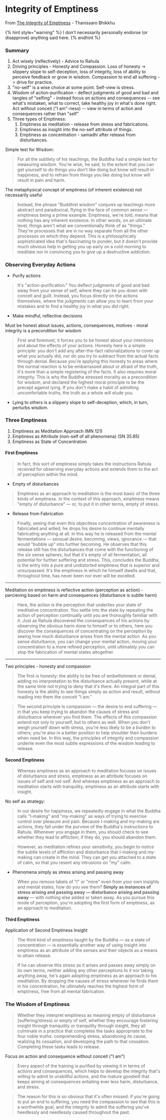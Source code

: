 # Integrity of Emptiness

From [The Integrity of Emptiness](https://www.accesstoinsight.org/lib/authors/thanissaro/integrityofemptiness.html) - Thanissaro Bhikkhu

{% hint style="warning" %}
I don't necessarily personally endorse (or disapprove) anything said here.
{% endhint %}

### Summary

1. Act wisely (reflectively) - Advice to Rahula
2. Driving principles - Honesty and Compassion. Loss of honesty -> slippery slope to self-deception, loss of integrity, loss of ability to perceive feedback or grow in wisdom. Compassion to end all suffering -> drive for practice.
3. "no-self" is a wise choice at some point. Self-view is stress.
4. Wisdom of action-purification - deflect judgments of good and bad and tangles of "selfing" - instead focus on actions and consequences -- see what's mistaken, what to correct, take healthy joy in what's done right. Act without conceit ("I am"-ness) -- view in terms of action and consequences rather than "self"
5. Three types of Emptiness:
   1. Emptiness as meditation - release from stress and fabrications.
   2. Emptiness as insight into the no-self attribute of things.
   3. Emptiness as concentration - samadhi after release from disturbances.

Simple test for Wisdom:

> For all the subtlety of his teachings, the Buddha had a simple test for measuring wisdom. You're wise, he said, to the extent that you can get yourself to do things you don't like doing but know will result in happiness, and to refrain from things you like doing but know will result in pain and harm.

The metaphysical concept of emptiness (of inherent existence) not necessarily useful

> Instead, the phrase "Buddhist wisdom" conjures up teachings more abstract and paradoxical, flying in the face of common sense — emptiness being a prime example. Emptiness, we're told, means that nothing has any inherent existence. In other words, on an ultimate level, things aren't what we conventionally think of as "things." They're processes that are in no way separate from all the other processes on which they depend. This is a philosophically sophisticated idea that's fascinating to ponder, but it doesn't provide much obvious help in getting you up early on a cold morning to meditate nor in convincing you to give up a destructive addiction.

### **Observing Everyday Actions**

* Purify actions

> It's "action-purification." You deflect judgments of good and bad away from your sense of self, where they can tie you down with conceit and guilt. Instead, you focus directly on the actions themselves, where the judgments can allow you to learn from your mistakes and to find a healthy joy in what you did right.

* Make mindful, reflective decisions

Must be honest about issues, actions, consequences, motives - moral integrity is a precondition for wisdom

> First and foremost, it forces you to be honest about your intentions and about the effects of your actions. Honesty here is a simple principle: you don't add any after-the-fact rationalizations to cover up what you actually did, nor do you try to subtract from the actual facts through denial. Because you're applying this honesty to areas where the normal reaction is to be embarrassed about or afraid of the truth, it's more than a simple registering of the facts. It also requires moral integrity. This is why the Buddha stressed morality as a precondition for wisdom, and declared the highest moral principle to be the precept against lying. If you don't make a habit of admitting uncomfortable truths, the truth as a whole will elude you.

* Lying to others is a slippery slope to self-deception, which, in turn, perturbs wisdom.

### Three Emptiness

1. Emptiness as Meditation Approach (MN 121)
2. Emptiness as Attribute (non-self of all phenomena) (SN 35.85)
3. Emptiness as State of Concentration

#### First Emptiness

> In fact, this sort of emptiness simply takes the instructions Rahula received for observing everyday actions and extends them to the act of perception within the mind.

* Empty of disturbances

> Emptiness as an approach to meditation is the most basic of the three kinds of emptiness. In the context of this approach, emptiness means "empty of disturbance" — or, to put it in other terms, empty of stress.

* Release from Fabrication

> Finally, seeing that even this objectless concentration of awareness is fabricated and willed, he drops his desire to continue mentally fabricating anything at all. In this way he is released from the mental fermentations — sensual desire, becoming, views, ignorance — that would "bubble up" into further becoming. He observes that this release still has the disturbances that come with the functioning of the six sense spheres, but that it's empty of all fermentation, all potential for further suffering and stress. This, concludes the Buddha, is the entry into a pure and undistorted emptiness that is superior and unsurpassed. It's the emptiness in which he himself dwells and that, throughout time, has never been nor ever will be excelled.

***

Meditation on emptiness is reflective action (perception as action) - percieving based on harm and consequences (disturbance is subtle harm)

> Here, the action is the perception that underlies your state of meditative concentration. You settle into the state by repeating the action of perception continually until you are thoroughly familiar with it. Just as Rahula discovered the consequences of his actions by observing the obvious harm done to himself or to others, here you discover the consequences of concentrating on the perception by seeing how much disturbance arises from the mental action. As you sense disturbance, you can change your mental action, moving your concentration to a more refined perception, until ultimately you can stop the fabrication of mental states altogether.

***

Two principles - honesty and compassion

> The first is honesty: the ability to be free of embellishment or denial, adding no interpretation to the disturbance actually present, while at the same time not trying to deny that it's there. An integral part of this honesty is the ability to see things simply as action and result, without reading into them the conceit "I am."

> The second principle is compassion — the desire to end suffering — in that you keep trying to abandon the causes of stress and disturbance wherever you find them. The effects of this compassion extend not only to yourself, but to others as well. When you don't weigh yourself down with stress, you're less likely to be a burden to others; you're also in a better position to help shoulder their burdens when need be. In this way, the principles of integrity and compassion underlie even the most subtle expressions of the wisdom leading to release.

#### Second Emptiness

> Whereas emptiness as an approach to meditation focuses on issues of disturbance and stress, emptiness as an attribute focuses on issues of self and not-self. And whereas emptiness as an approach to meditation starts with tranquility, emptiness as an attribute starts with insight.

No self as strategy:

> In our desire for happiness, we repeatedly engage in what the Buddha calls "I-making" and "my-making" as ways of trying to exercise control over pleasure and pain. Because I-making and my-making are actions, they fall under the purview of the Buddha's instructions to Rahula. Whenever you engage in them, you should check to see whether they lead to affliction; if they do, you should abandon them.

> However, as meditation refines your sensitivity, you begin to notice the subtle levels of affliction and disturbance that I-making and my-making can create in the mind. They can get you attached to a state of calm, so that you resent any intrusions on "my" calm.

* Phenomena simply as stress arising and passing away

> &#x20;When you remove labels of "I" or "mine" even from your own insights and mental states, how do you see them? **Simply as instances of stress arising and passing away — disturbance arising and passing away** — with nothing else added or taken away. As you pursue this mode of perception, you're adopting the first form of emptiness, as an approach to meditation.

#### Third Emptiness

Application of Second Emptiness Insight

> The third kind of emptiness taught by the Buddha — as a state of concentration — is essentially another way of using insight into emptiness as an attribute of the senses and their objects as a means to attain release.

> &#x20;If he can observe this stress as it arises and passes away simply on its own terms, neither adding any other perceptions to it nor taking anything away, he's again adopting emptiness as an approach to his meditation. By dropping the causes of stress wherever he finds them in his concentration, he ultimately reaches the highest form of emptiness, free from all mental fabrication.

### The Wisdom of Emptiness

> &#x20;Whether they interpret emptiness as meaning empty of disturbance (suffering/stress) or empty of self, whether they encourage fostering insight through tranquility or tranquility through insight, they all culminate in a practice that completes the tasks appropriate to the four noble truths: comprehending stress, abandoning its cause, realizing its cessation, and developing the path to that cessation. Completing these tasks leads to release.

Focus on action and consequence without conceit ("I am")

> Every aspect of the training is purified by viewing it in terms of actions and consequences, which helps to develop the integrity that's willing to admit to unskillful actions, and the mature goodwill that keeps aiming at consequences entailing ever less harm, disturbance, and stress.

> The reason for this is so obvious that it's often missed: if you're going to put an end to suffering, you need the compassion to see that this is a worthwhile goal, and the integrity to admit the suffering you've heedlessly and needlessly caused throughout the past.
